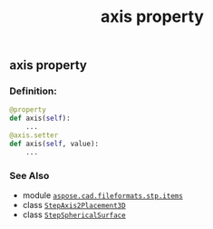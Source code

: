 ﻿---
title: axis property
second_title: Aspose.CAD for Python via .NET API References
description: 
type: docs
weight: 30
url: /aspose.cad.fileformats.stp.items/stepsphericalsurface/axis/
is_root: false
---

## axis property

### Definition:
```python
@property
def axis(self):
    ...
@axis.setter
def axis(self, value):
    ...
```

### See Also
* module [`aspose.cad.fileformats.stp.items`](../../)
* class [`StepAxis2Placement3D`](/cad/python-net/aspose.cad.fileformats.stp.items/stepaxis2placement3d)
* class [`StepSphericalSurface`](/cad/python-net/aspose.cad.fileformats.stp.items/stepsphericalsurface)
